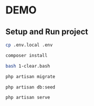 # DEMO

## Setup and Run project

```sh
cp .env.local .env
```

```sh
composer install
```

```sh
bash 1-clear.bash
```

```sh
php artisan migrate
```

```sh
php artisan db:seed
```

```sh
php artisan serve
```
